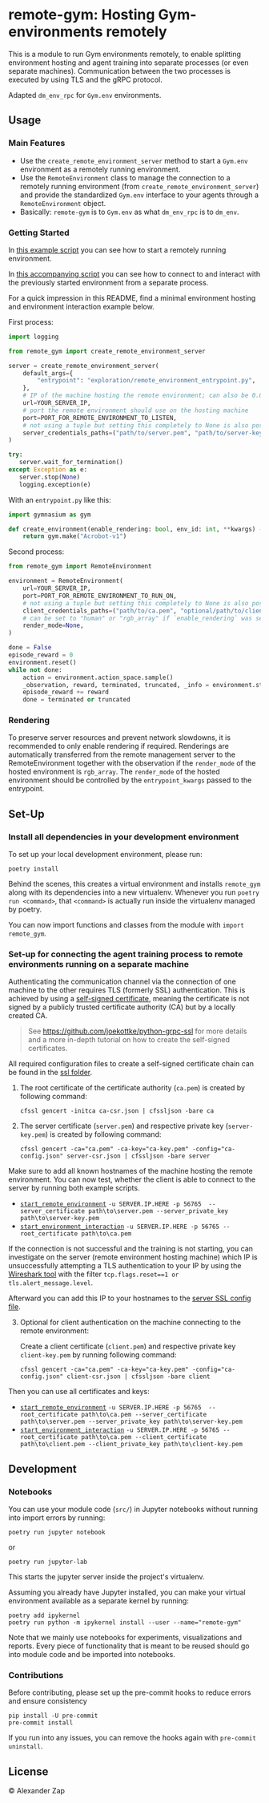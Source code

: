 # remote-gym: Hosting Gym-environments remotely

This is a module to run Gym environments remotely, to enable splitting environment hosting and agent training into separate processes (or even separate machines).
Communication between the two processes is executed by using TLS and the gRPC protocol.

Adapted `dm_env_rpc` for `Gym.env` environments.


## Usage

### Main Features
- Use the `create_remote_environment_server` method to start a `Gym.env` environment as a remotely running environment.
- Use the `RemoteEnvironment` class to manage the connection to a remotely running environment (from `create_remote_environment_server`) and provide the standardized `Gym.env` interface to your agents through a `RemoteEnvironment` object.
- Basically: `remote-gym` is to `Gym.env` as what `dm_env_rpc` is to `dm_env`.

### Getting Started

In [this example script](exploration/start_remote_environment.py) you can see how to start a remotely running environment.

In [this accompanying script](exploration/start_environment_interaction.py) you can see how to connect to and interact with the previously started environment from a separate process.

For a quick impression in this README, find a minimal environment hosting and environment interaction example below.

First process:

```py
import logging

from remote_gym import create_remote_environment_server

server = create_remote_environment_server(
    default_args={
        "entrypoint": "exploration/remote_environment_entrypoint.py",
    },
    # IP of the machine hosting the remote environment; can also be 0.0.0.0
    url=YOUR_SERVER_IP,
    # port the remote environment should use on the hosting machine
    port=PORT_FOR_REMOTE_ENVIRONMENT_TO_LISTEN,
    # not using a tuple but setting this completely to None is also possible in case only a local connection is required
    server_credentials_paths=("path/to/server.pem", "path/to/server-key.pem", "optional/path/to/ca.pem"),
)

try:
   server.wait_for_termination()
except Exception as e:
   server.stop(None)
   logging.exception(e)
```

With an `entrypoint.py` like this:

```py
import gymnasium as gym

def create_environment(enable_rendering: bool, env_id: int, **kwargs) -> gym.Env:
    return gym.make("Acrobot-v1")
```

Second process:
```py
from remote_gym import RemoteEnvironment

environment = RemoteEnvironment(
    url=YOUR_SERVER_IP,
    port=PORT_FOR_REMOTE_ENVIRONMENT_TO_RUN_ON,
    # not using a tuple but setting this completely to None is also possible in case only a local connection is required
    client_credentials_paths=("path/to/ca.pem", "optional/path/to/client.pem", "optional/path/to/client-key.pem"),
    # can be set to "human" or "rgb_array" if `enable_rendering` was set to True in remote environment hosting process
    render_mode=None,
)

done = False
episode_reward = 0
environment.reset()
while not done:
    action = environment.action_space.sample()
    _observation, reward, terminated, truncated, _info = environment.step(action)
    episode_reward += reward
    done = terminated or truncated
```

### Rendering

To preserve server resources and prevent network slowdowns, it is recommended to only enable rendering if required.
Renderings are automatically transferred from the remote management server to the RemoteEnvironment together with the
observation if the `render_mode` of the hosted environment is `rgb_array`.
The `render_mode` of the hosted environment should be controlled by the `entrypoint_kwargs` passed to the entrypoint.

## Set-Up

### Install all dependencies in your development environment

To set up your local development environment, please run:

    poetry install

Behind the scenes, this creates a virtual environment and installs `remote_gym` along with its dependencies into a new virtualenv. Whenever you run `poetry run <command>`, that `<command>` is actually run inside the virtualenv managed by poetry.

You can now import functions and classes from the module with `import remote_gym`.


### Set-up for connecting the agent training process to remote environments running on a separate machine
Authenticating the communication channel via the connection of one machine to the other requires TLS (formerly SSL)
authentication.
This is achieved by using a [self-signed certificate](https://en.wikipedia.org/wiki/Self-signed_certificate),
meaning the certificate is not signed by a publicly trusted certificate authority (CA) but by a locally created CA.

> See https://github.com/joekottke/python-grpc-ssl for more details and a more in-depth tutorial on how to create the self-signed certificates.

All required configuration files to create a self-signed certificate chain can be found in the [ssl folder](/ssl).

1. The root certificate of the certificate authority (`ca.pem`) is created by following command:

       cfssl gencert -initca ca-csr.json | cfssljson -bare ca


2. The server certificate (`server.pem`) and respective private key (`server-key.pem`) is created by following command:

       cfssl gencert -ca="ca.pem" -ca-key="ca-key.pem" -config="ca-config.json" server-csr.json | cfssljson -bare server

Make sure to add all known hostnames of the machine hosting the remote environment. You can now test, whether the
client is able to connect to the server by running both example scripts.

   - [`start_remote_environment`](/exploration/start_remote_environment.py) `-u SERVER.IP.HERE -p 56765  --server_certificate path\to\server.pem --server_private_key path\to\server-key.pem`
   - [`start_environment_interaction`](/exploration/start_environment_interaction.py) `-u SERVER.IP.HERE -p 56765 --root_certificate path\to\ca.pem`


If the connection is not successful and the training is not starting, you can investigate on the server
(remote environment hosting machine) which IP is unsuccessfully attempting a TLS authentication to your IP by using
the [Wireshark tool](https://www.wireshark.org/download.html) with the filter `tcp.flags.reset==1 or tls.alert_message.level`.

Afterward you can add this IP to your hostnames to the [server SSL config file](/ssl/server-csr.json).


3. Optional for client authentication on the machine connecting to the remote environment:

    Create a client certificate (`client.pem`) and respective private key `client-key.pem` by running following command:

       cfssl gencert -ca="ca.pem" -ca-key="ca-key.pem" -config="ca-config.json" client-csr.json | cfssljson -bare client

Then you can use all certificates and keys:

   - [`start_remote_environment`](/exploration/start_remote_environment.py) `-u SERVER.IP.HERE -p 56765  --root_certificate path\to\ca.pem --server_certificate path\to\server.pem --server_private_key path\to\server-key.pem`
   - [`start_environment_interaction`](/exploration/start_environment_interaction.py) `-u SERVER.IP.HERE -p 56765 --root_certificate path\to\ca.pem --client_certificate path\to\client.pem --client_private_key path\to\client-key.pem`





## Development

### Notebooks

You can use your module code (`src/`) in Jupyter notebooks without running into import errors by running:

    poetry run jupyter notebook

or

    poetry run jupyter-lab

This starts the jupyter server inside the project's virtualenv.

Assuming you already have Jupyter installed, you can make your virtual environment available as a separate kernel by running:

    poetry add ipykernel
    poetry run python -m ipykernel install --user --name="remote-gym"

Note that we mainly use notebooks for experiments, visualizations and reports. Every piece of functionality that is meant to be reused should go into module code and be imported into notebooks.

### Contributions

Before contributing, please set up the pre-commit hooks to reduce errors and ensure consistency

    pip install -U pre-commit
    pre-commit install

If you run into any issues, you can remove the hooks again with `pre-commit uninstall`.

## License

© Alexander Zap
